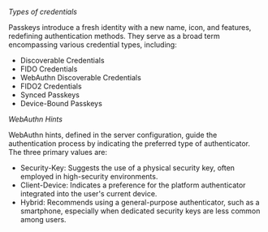 *Types of credentials*

Passkeys introduce a fresh identity with a new name, icon, and features, redefining authentication methods. They serve as a broad term encompassing various credential types, including:

- Discoverable Credentials
- FIDO Credentials
- WebAuthn Discoverable Credentials
- FIDO2 Credentials
- Synced Passkeys
- Device-Bound Passkeys

*WebAuthn Hints*

WebAuthn hints, defined in the server configuration, guide the authentication process by indicating the preferred type of authenticator. The three primary values are:

- Security-Key: Suggests the use of a physical security key, often employed in high-security environments.
- Client-Device: Indicates a preference for the platform authenticator integrated into the user's current device.
- Hybrid: Recommends using a general-purpose authenticator, such as a smartphone, especially when dedicated security keys are less common among users.
